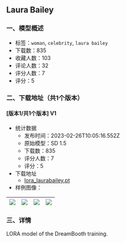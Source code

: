 ## Laura Bailey
### 一、模型概述

- 标签：`woman`, `celebrity`, `laura bailey`
- 下载数：835
- 收藏人数：103
- 评论人数：32
- 评分人数：7
- 评分：5

### 二、下载地址（共1个版本）

#### [版本1/共1个版本] V1

- 统计数据
  - 发布时间：2023-02-26T10:05:16.552Z
  - 原始模型：SD 1.5
  - 下载数：835
  - 评分人数：7
  - 评分：5
- 下载地址
  - [lora_laurabailey.pt](https://civitai.com/api/download/models/15629)
- 样例图像：

| <img src="https://image.civitai.com/xG1nkqKTMzGDvpLrqFT7WA/727b42b0-b99e-4784-9c82-3dd5d50acf00/width=450/156113.jpeg" /> | <img src="https://image.civitai.com/xG1nkqKTMzGDvpLrqFT7WA/861052c7-e5ff-4989-bc2e-f353ba809a00/width=450/156074.jpeg" /> | <img src="https://image.civitai.com/xG1nkqKTMzGDvpLrqFT7WA/d240ec18-0c01-4852-108d-372ab4d1c700/width=450/156073.jpeg" /> | <img src="https://image.civitai.com/xG1nkqKTMzGDvpLrqFT7WA/fc5100b1-d9b4-4fe6-59b6-866113128000/width=450/156072.jpeg" /> |
| ---- | ---- | ---- | ---- |


### 三、详情
<p>LORA model of the DreamBooth training.</p>